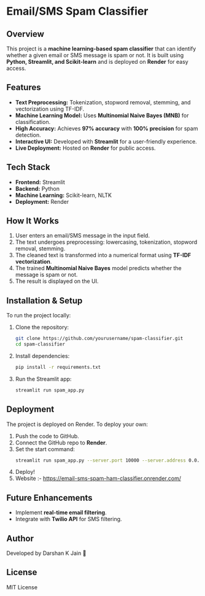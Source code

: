 # Email/SMS Spam Classifier

## Overview
This project is a **machine learning-based spam classifier** that can identify whether a given email or SMS message is spam or not. It is built using **Python, Streamlit, and Scikit-learn** and is deployed on **Render** for easy access.

## Features
- **Text Preprocessing:** Tokenization, stopword removal, stemming, and vectorization using TF-IDF.
- **Machine Learning Model:** Uses **Multinomial Naive Bayes (MNB)** for classification.
- **High Accuracy:** Achieves **97% accuracy** with **100% precision** for spam detection.
- **Interactive UI:** Developed with **Streamlit** for a user-friendly experience.
- **Live Deployment:** Hosted on **Render** for public access.

## Tech Stack
- **Frontend:** Streamlit
- **Backend:** Python
- **Machine Learning:** Scikit-learn, NLTK
- **Deployment:** Render

## How It Works
1. User enters an email/SMS message in the input field.
2. The text undergoes preprocessing: lowercasing, tokenization, stopword removal, stemming.
3. The cleaned text is transformed into a numerical format using **TF-IDF vectorization**.
4. The trained **Multinomial Naive Bayes** model predicts whether the message is spam or not.
5. The result is displayed on the UI.

## Installation & Setup
To run the project locally:

1. Clone the repository:
   ```bash
   git clone https://github.com/yourusername/spam-classifier.git
   cd spam-classifier
   ```
2. Install dependencies:
   ```bash
   pip install -r requirements.txt
   ```
3. Run the Streamlit app:
   ```bash
   streamlit run spam_app.py
   ```

## Deployment
The project is deployed on Render. To deploy your own:
1. Push the code to GitHub.
2. Connect the GitHub repo to **Render**.
3. Set the start command:
   ```bash
   streamlit run spam_app.py --server.port 10000 --server.address 0.0.0.0
   ```
4. Deploy!
5. Website :- https://email-sms-spam-ham-classifier.onrender.com/

## Future Enhancements
- Implement **real-time email filtering**.
- Integrate with **Twilio API** for SMS filtering.

## Author
Developed by Darshan K Jain 🚀

## License
MIT License

